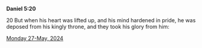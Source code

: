 **Daniel 5:20**

20 But when his heart was lifted up, and his mind hardened in pride, he was deposed from his kingly throne, and they took his glory from him:

[Monday 27-May, 2024](https://getbible.life/kjv/Daniel/5/20)

